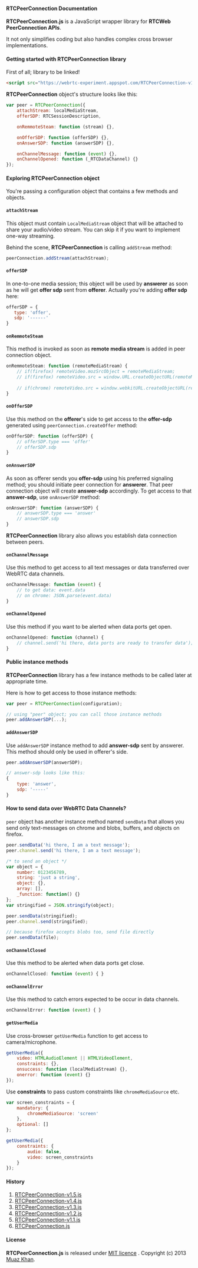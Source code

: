 #### RTCPeerConnection Documentation

**RTCPeerConnection.js** is a JavaScript wrapper library for **RTCWeb PeerConnection APIs**.

It not only simplifies coding but also handles complex cross browser implementations.

#### Getting started with RTCPeerConnection library

First of all; library to be linked!

```html
<script src="https://webrtc-experiment.appspot.com/RTCPeerConnection-v1.6.js"></script>
```

**RTCPeerConnection** object's structure looks like this:

```javascript
var peer = RTCPeerConnection({
    attachStream: localMediaStream,
    offerSDP: RTCSessionDescription,

    onRemmoteSteam: function (stream) {},

    onOfferSDP: function (offerSDP) {},
    onAnswerSDP: function (answerSDP) {},

    onChannelMessage: function (event) {},
    onChannelOpened: function (_RTCDataChannel) {}
});
```

#### Exploring RTCPeerConnection object

You're passing a configuration object that contains a few methods and objects.

#### `attachStream`

This object must contain `LocalMediaStream` object that will be attached to share your audio/video stream. You can skip it if you want to implement one-way streaming.

Behind the scene, **RTCPeerConnection** is calling `addStream` method:

```javascript
peerConnection.addStream(attachStream);
```

#### `offerSDP`

In one-to-one media session; this object will be used by **answerer** as soon as he will get **offer sdp** sent from **offerer**. Actually you're adding **offer sdp** here:

```javascript
offerSDP = {
   type: 'offer',
   sdp: '------'
}
```

#### `onRemmoteSteam`

This method is invoked as soon as **remote media stream** is added in peer connection object.

```javascript
onRemmoteSteam: function (remoteMediaStream) {
    // if(firefox) remoteVideo.mozSrcObject = remoteMediaStream;
    // if(firefox) remoteVideo.src = window.URL.createObjectURL(remoteMediaStream);
	
    // if(chrome) remoteVideo.src = window.webkitURL.createObjectURL(remoteMediaStream);
}
```

#### `onOfferSDP`

Use this method on the **offerer**'s side to get access to the **offer-sdp** generated using `peerConnection.createOffer` method:

```javascript
onOfferSDP: function (offerSDP) {
    // offerSDP.type === 'offer'
    // offerSDP.sdp
}
```

#### `onAnswerSDP`

As soon as offerer sends you **offer-sdp** using his preferred signaling method; you should initiate peer connection for **answerer**. That peer connection object will create **answer-sdp** accordingly. To get access to that **answer-sdp**, use `onAnswerSDP` method:

```javascript
onAnswerSDP: function (answerSDP) {
    // answerSDP.type === 'answer'
    // answerSDP.sdp
}
```

**RTCPeerConnection** library also allows you establish data connection between peers.

#### `onChannelMessage`

Use this method to get access to all text messages or data transferred over WebRTC data channels.

```javascript
onChannelMessage: function (event) {
    // to get data:	event.data
    // on chrome: JSON.parse(event.data)
}
```

#### `onChannelOpened`

Use this method if you want to be alerted when data ports get open.

```javascript
onChannelOpened: function (channel) {
    // channel.send('hi there, data ports are ready to transfer data');
}
```

#### Public instance methods

**RTCPeerConnection** library has a few instance methods to be called later at appropriate time.

Here is how to get access to those instance methods:

```javascript
var peer = RTCPeerConnection(configuration);

// using "peer" object; you can call those instance methods
peer.addAnswerSDP(...);
```

#### `addAnswerSDP`

Use `addAnswerSDP` instance method to add **answer-sdp** sent by answerer. This method should only be used in offerer's side.

```javascript
peer.addAnswerSDP(answerSDP);

// answer-sdp looks like this:
{
    type: 'answer',
    sdp: '-----'
}
```

#### How to send data over WebRTC Data Channels?

`peer` object has another instance method named `sendData` that allows you send only text-messages on chrome and blobs, buffers, and objects on firefox.

```javascript
peer.sendData('hi there, I am a text message');
peer.channel.send('hi there, I am a text message');

/* to send an object */
var object = {
    number: 0123456789,
    string: 'just a string',
    object: {},
    array: [],
    _function: function() {}
};
var stringified = JSON.stringify(object);

peer.sendData(stringified);
peer.channel.send(stringified);

// because firefox accepts blobs too, send file directly
peer.sendData(file);
```

#### `onChannelClosed`

Use this method to be alerted when data ports get close.

```javascript
onChannelClosed: function (event) { }
```

#### `onChannelError`

Use this method to catch errors expected to be occur in data channels.

```javascript
onChannelError: function (event) { }
```

#### `getUserMedia`

Use cross-browser `getUserMedia` function to get access to camera/microphone.

```javascript
getUserMedia({
    video: HTMLAudioElement || HTMLVideoElement,
    constraints: {},
    onsuccess: function (localMediaStream) {},
    onerror: function (event) {}
});
```

Use **constraints** to pass custom constraints like `chromeMediaSource` etc.

```javascript
var screen_constraints = {
    mandatory: {
        chromeMediaSource: 'screen'
    },
    optional: []
};

getUserMedia({
    constraints: {
        audio: false,
        video: screen_constraints
    }
});
```

#### History

1. [RTCPeerConnection-v1.5.js](https://bit.ly/RTCPeerConnection-v1-5)
2. [RTCPeerConnection-v1.4.js](https://bit.ly/RTCPeerConnection-v1-4)
3. [RTCPeerConnection-v1.3.js](https://bit.ly/RTCPeerConnection-v1-3)
4. [RTCPeerConnection-v1.2.js](https://bit.ly/RTCPeerConnection-v1-2)
5. [RTCPeerConnection-v1.1.js](https://bit.ly/RTCPeerConnection-v1-1)
6. [RTCPeerConnection.js](https://bit.ly/RTCPeerConnection)

#### License

**RTCPeerConnection.js** is released under [MIT licence](https://webrtc-experiment.appspot.com/licence/) . Copyright (c) 2013 [Muaz Khan](https://plus.google.com/100325991024054712503).
